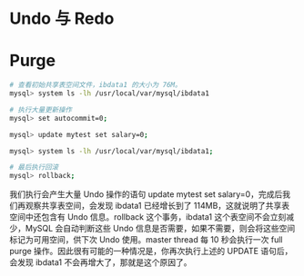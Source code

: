 # Undo 与 Redo

# Purge

```sh
# 查看初始共享表空间文件，ibdata1 的大小为 76M。
mysql> system ls -lh /usr/local/var/mysql/ibdata1

# 执行大量更新操作
mysql> set autocommit=0;

mysql> update mytest set salary=0;

mysql> system ls -lh /usr/local/var/mysql/ibdata1;

# 最后执行回滚
mysql> rollback;
```

我们执行会产生大量 Undo 操作的语句 update mytest set salary=0，完成后我们再观察共享表空间，会发现 ibdata1 已经增长到了 114MB，这就说明了共享表空间中还包含有 Undo 信息。rollback 这个事务，ibdata1 这个表空间不会立刻减少，MySQL 会自动判断这些 Undo 信息是否需要，如果不需要，则会将这些空间标记为可用空间，供下次 Undo 使用。master thread 每 10 秒会执行一次 full purge 操作。因此很有可能的一种情况是，你再次执行上述的 UPDATE 语句后，会发现 ibdata1 不会再增大了，那就是这个原因了。
